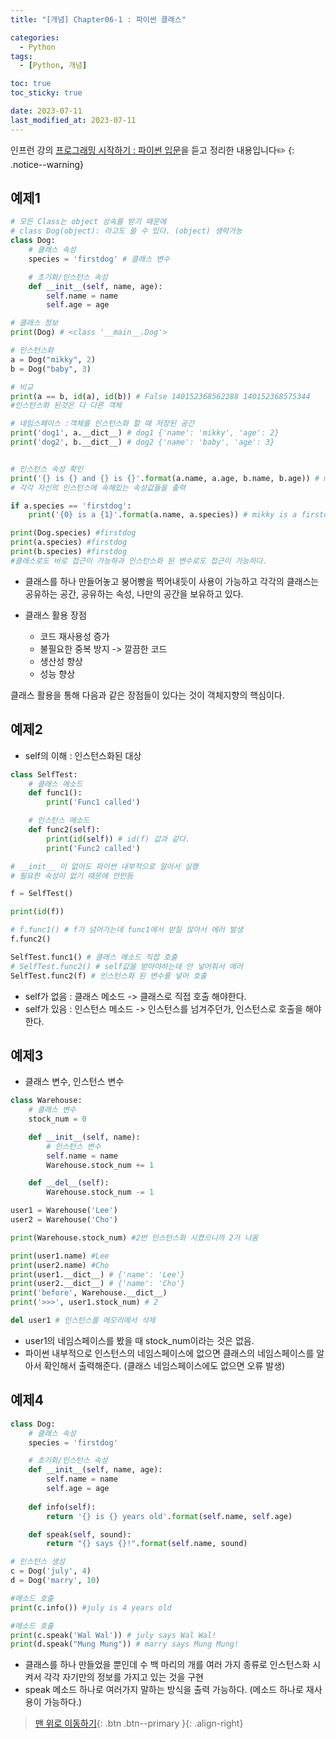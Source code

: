 ```yaml
---
title: "[개념] Chapter06-1 : 파이썬 클래스"

categories:
  - Python
tags:
  - [Python, 개념]

toc: true
toc_sticky: true

date: 2023-07-11
last_modified_at: 2023-07-11
---
```


인프런 강의 [프로그래밍 시작하기 : 파이썬 입문](https://www.inflearn.com/course/%ED%94%84%EB%A1%9C%EA%B7%B8%EB%9E%98%EB%B0%8D-%ED%8C%8C%EC%9D%B4%EC%8D%AC-%EC%9E%85%EB%AC%B8-%EC%9D%B8%ED%94%84%EB%9F%B0-%EC%98%A4%EB%A6%AC%EC%A7%80%EB%84%90)을 듣고 정리한 내용입니다✏️
{: .notice--warning}


## 예제1

```python
# 모든 Class는 object 상속를 받기 때문에
# class Dog(object): 라고도 쓸 수 있다. (object) 생략가능
class Dog: 
    # 클래스 속성
    species = 'firstdog' # 클래스 변수

    # 초기화/인스턴스 속성
    def __init__(self, name, age):
        self.name = name
        self.age = age

# 클래스 정보
print(Dog) # <class '__main__.Dog'>

# 인스턴스화
a = Dog("mikky", 2)
b = Dog("baby", 3)

# 비교
print(a == b, id(a), id(b)) # False 140152368562288 140152368575344
#인스턴스화 된것은 다 다른 객체

# 네임스페이스 :객체를 인스턴스화 할 때 저장된 공간
print('dog1', a.__dict__) # dog1 {'name': 'mikky', 'age': 2}
print('dog2', b.__dict__) # dog2 {'name': 'baby', 'age': 3}


# 인스턴스 속성 확인
print('{} is {} and {} is {}'.format(a.name, a.age, b.name, b.age)) # mikky is 2 and baby is 3
# 각각 자신의 인스턴스에 속해있는 속성값들을 출력 

if a.species == 'firstdog':
    print('{0} is a {1}'.format(a.name, a.species)) # mikky is a firstdog

print(Dog.species) #firstdog
print(a.species) #firstdog
print(b.species) #firstdog
#클래스로도 바로 접근이 가능하과 인스턴스화 된 변수로도 접근이 가능하다.
```

- 클래스를 하나 만들어놓고 붕어빵을 찍어내듯이 사용이 가능하고 각각의 클래스는 공유하는 공간, 공유하는 속성, 나만의 공간을 보유하고 있다.

- 클래스 활용 장점
    - 코드 재사용성 증가
    - 불필요한 중복 방지 -> 깔끔한 코드
    - 생산성 향상
    - 성능 향상

클래스 활용을 통해 다음과 같은 장점들이 있다는 것이 객체지향의 핵심이다.

## 예제2   

- self의 이해 : 인스턴스화된 대상

```python
class SelfTest:
    # 클래스 메소드
    def func1():
        print('Func1 called')

    # 인스턴스 메소드
    def func2(self):
        print(id(self)) # id(f) 값과 같다.
        print('Func2 called')

# __init__ 이 없어도 파이썬 내부적으로 알아서 실행
# 필요한 속성이 없기 때문에 안만듬

f = SelfTest()

print(id(f))

# f.func1() # f가 넘어가는데 func1에서 받질 않아서 에러 발생
f.func2()

SelfTest.func1() # 클래스 메소드 직접 호출
# SelfTest.func2() # self값을 받아야하는데 안 넣어줘서 에러
SelfTest.func2(f) # 인스턴스화 된 변수를 넣어 호출
```

- self가 없음 : 클래스 메소드 -> 클래스로 직접 호출 해야한다.
- self가 있음 : 인스턴스 메소드 -> 인스턴스를 넘겨주던가, 인스턴스로 호출을 해야한다.

## 예제3   

- 클래스 변수, 인스턴스 변수

```python
class Warehouse:
    # 클래스 변수
    stock_num = 0 

    def __init__(self, name):
        # 인스턴스 변수
        self.name = name
        Warehouse.stock_num += 1

    def __del__(self):
        Warehouse.stock_num -= 1

user1 = Warehouse('Lee')
user2 = Warehouse('Cho')

print(Warehouse.stock_num) #2번 인스턴스화 시켰으니까 2가 나옴

print(user1.name) #Lee
print(user2.name) #Cho
print(user1.__dict__) # {'name': 'Lee'}
print(user2.__dict__) # {'name': 'Cho'}
print('before', Warehouse.__dict__)
print('>>>', user1.stock_num) # 2

del user1 # 인스턴스를 메모리에서 삭제
```

- user1의 네임스페이스를 봤을 때 stock_num이라는 것은 없음.
- 파이썬 내부적으로 인스턴스의 네임스페이스에 없으면 클래스의 네임스페이스를 알아서 확인해서 출력해준다. (클래스 네임스페이스에도 없으면 오류 발생)

## 예제4

```python
class Dog:
    # 클래스 속성
    species = 'firstdog'

    # 초기화/인스턴스 속성
    def __init__(self, name, age):
        self.name = name
        self.age = age
    
    def info(self):
        return '{} is {} years old'.format(self.name, self.age)

    def speak(self, sound):
        return "{} says {}!".format(self.name, sound)

# 인스턴스 생성
c = Dog('july', 4)
d = Dog('marry', 10)

#메소드 호출
print(c.info()) #july is 4 years old

#메소드 호출
print(c.speak('Wal Wal')) # july says Wal Wal!
print(d.speak("Mung Mung")) # marry says Mung Mung! 
```

- 클래스를 하나 만들었을 뿐인데 수 백 마리의 개를 여러 가지 종류로 인스턴스화 시켜서 각각 자기만의 정보를 가지고 있는 것을 구현
- speak 메소드 하나로 여러가지 말하는 방식을 출력 가능하다. (메소드 하나로 재사용이 가능하다.)

> [맨 위로 이동하기](#){: .btn .btn--primary }{: .align-right}
